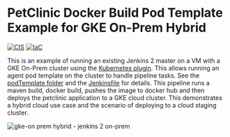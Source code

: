 # PetClinic Docker Build Pod Template Example for GKE On-Prem Hybrid

[![CIS](https://app.soluble.cloud/api/v1/public/badges/09641547-5ea0-4bf6-a822-475a78889604.svg)](https://app.soluble.cloud/repos/details/github.com/jefferyfry/spring-petclinic-docker-build-podtemplate-gke-dual)  [![IaC](https://app.soluble.cloud/api/v1/public/badges/9d5cf876-7167-4c1e-93cd-4e31a0887736.svg)](https://app.soluble.cloud/repos/details/github.com/jefferyfry/spring-petclinic-docker-build-podtemplate-gke-dual)  

This is an example of running an existing Jenkins 2 master on a VM with a GKE On-Prem cluster using the [Kubernetes plugin](https://github.com/jenkinsci/kubernetes-plugin). This allows running an agent pod template on the cluster to handle pipeline tasks. See the [podTemplate folder](https://github.com/jefferyfry/spring-petclinic-docker-build-podTemplate-gkeonprem/tree/master/podTemplate) and the [Jenkinsfile](https://github.com/jefferyfry/spring-petclinic-docker-build-podTemplate-gkeonprem/blob/master/Jenkinsfile) for details. This pipeline runs a maven build, docker build, pushes the image to docker hub and then deploys the petclinic application to a GKE cloud cluster. This demonstrates a hybrid cloud use case and the scenario of deploying to a cloud staging cluster.

![gke-on prem hybrid - jenkins 2 on-prem](https://user-images.githubusercontent.com/6440106/52495340-3cab1300-2b85-11e9-921a-60b935eb50d4.png)



